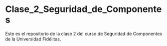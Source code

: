 # Clase_2_Seguridad_de_Componentes
Este es el repositorio de la clase 2 del curso de Seguridad de Componentes de la Universidad Fidélitas.
